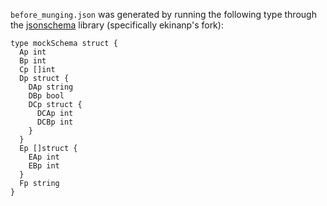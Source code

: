 `before_munging.json` was generated by running the following type through the [jsonschema](https://github.com/alecthomas/jsonschema) library (specifically ekinanp's fork):
```
type mockSchema struct {
  Ap int
  Bp int
  Cp []int
  Dp struct {
    DAp string
    DBp bool
    DCp struct {
      DCAp int
      DCBp int
    }
  }
  Ep []struct {
    EAp int
    EBp int
  }
  Fp string
}
```